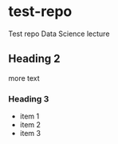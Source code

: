 # test-repo
Test repo Data Science lecture
## Heading 2
more text
### Heading 3

* item 1
* item 2
* item 3


